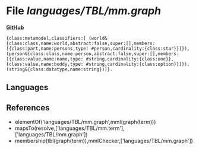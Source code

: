 # File _languages/TBL/mm.graph_
**[GitHub](https://github.com/softlang/yas/blob/master/languages/TBL/mm.graph)**
```
{class:metamodel,classifiers:[ (world&{class:class,name:world,abstract:false,super:[],members:[{class:part,name:persons,type: #person,cardinality:{class:star}}]}), (person&{class:class,name:person,abstract:false,super:[],members:[{class:value,name:name,type: #string,cardinality:{class:one}},{class:value,name:buddy,type: #string,cardinality:{class:option}}]}), (string&{class:datatype,name:string})]}.
```

## Languages

## References
* elementOf('languages/TBL/mm.graph',mml(graph(term)))
* mapsTo(resolve,['languages/TBL/mm.term'],['languages/TBL/mm.graph'])
* membership(tbl(graph(term)),mmlChecker,['languages/TBL/mm.graph'])
